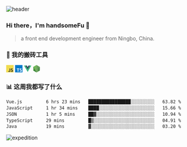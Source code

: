 ![header](https://raw.githubusercontent.com/fzq1998/fzq1998/master/header.png)

### Hi there，I'm handsomeFu 👋

> a front end development engineer from Ningbo, China.

### 🔧 我的搬砖工具
<code><img height="20" src="https://raw.githubusercontent.com/github/explore/80688e429a7d4ef2fca1e82350fe8e3517d3494d/topics/javascript/javascript.png" alt="javascript"></code>
<code><img height="20" src="https://raw.githubusercontent.com/github/explore/80688e429a7d4ef2fca1e82350fe8e3517d3494d/topics/typescript/typescript.png" alt="typescript"></code>
<code><img height="20" src="https://raw.githubusercontent.com/github/explore/80688e429a7d4ef2fca1e82350fe8e3517d3494d/topics/vue/vue.png" alt="vue"></code>
<code><img height="20" src="https://raw.githubusercontent.com/github/explore/80688e429a7d4ef2fca1e82350fe8e3517d3494d/topics/nodejs/nodejs.png" alt="nodejs"></code>



### 📊 这周我都写了什么
<!--START_SECTION:waka-->

```txt
Vue.js         6 hrs 23 mins   ████████████████░░░░░░░░░   63.82 %
JavaScript     1 hr 34 mins    ████░░░░░░░░░░░░░░░░░░░░░   15.66 %
JSON           1 hr 5 mins     ██▓░░░░░░░░░░░░░░░░░░░░░░   10.94 %
TypeScript     29 mins         █▒░░░░░░░░░░░░░░░░░░░░░░░   04.91 %
Java           19 mins         ▓░░░░░░░░░░░░░░░░░░░░░░░░   03.20 %
```

<!--END_SECTION:waka-->


![expedition](https://raw.githubusercontent.com/fzq1998/fzq1998/master/expedition.gif)

